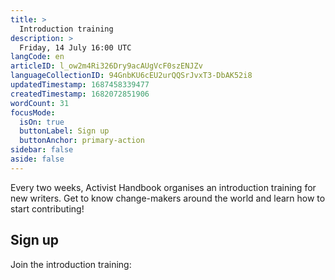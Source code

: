 ```yaml
---
title: >
  Introduction training
description: >
  Friday, 14 July 16:00 UTC
langCode: en
articleID: l_ow2m4Ri326Dry9acAUgVcF0szENJZv
languageCollectionID: 94GnbKU6cEU2urQQSrJvxT3-DbAK52i8
updatedTimestamp: 1687458339477
createdTimestamp: 1682072851906
wordCount: 31
focusMode: 
  isOn: true
  buttonLabel: Sign up
  buttonAnchor: primary-action
sidebar: false
aside: false
---
```


Every two weeks, Activist Handbook organises an introduction training for new writers. Get to know change-makers around the world and learn how to start contributing!

<action-signup tags="newsletter,introduction-training" redirect="/next-steps/signup-introduction-training" buttonlabel="Sign up"><h2>Sign up</h2><p>Join the introduction training:</p></action-signup>